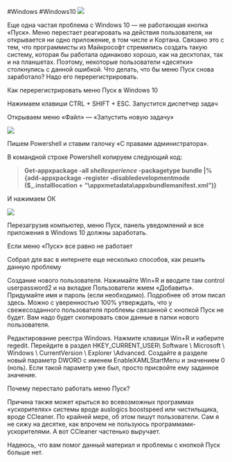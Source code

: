 #Windows #Windows10
![](https://telegra.ph/file/59d2d76a0c4985cdb61d5.png)

Еще одна частая проблема с Windows 10 — не работающая кнопка «Пуск». Меню перестает реагировать на действия пользователя, ни открывается ни одно приложение, в том числе и Кортана. Связано это с тем, что программисты из Майкрософт стремились создать такую систему, которая бы работала одинаково хорошо, как на десктопах, так и на планшетах. Поэтому, некоторые пользователи «десятки» столкнулись с данной ошибкой. Что делать, что бы меню Пуск снова заработало? Надо его перерегистрировать.

Как перерегистрировать меню Пуск в Windows 10

Нажимаем клавиши CTRL + SHIFT + ESC. Запустится диспетчер задач

  

Открываем меню «Файл» — «Запустить новую задачу»

![](https://telegra.ph/file/184d3d4f742f366fd2f6d.png)

Пишем Powershell и ставим галочку «С правами администратора».

В командной строке Powershell копируем следующий код:

  

> **Get-appxpackage -all *shellexperience* -packagetype bundle |% {add-appxpackage -register -disabledevelopmentmode ($_.installlocation + “\appxmetadata\appxbundlemanifest.xml”)}**

И нажимаем ОК

![](https://telegra.ph/file/eee3f3fc0c650ea1cb13e.png)

Перезагрузив компьютер, меню Пуск, панель уведомлений и все приложения в Windows 10 должны заработать.

Если меню «Пуск» все равно не работает

Собрал для вас в интернете еще несколько способов, как решить данную проблему

Создание нового пользователя. Нажимайте Win+R и вводите там control userpassword2 и на вкладке Пользователи жмем «Добавить». Придумайте имя и пароль (если необходимо). Подробнее об этом писал здесь. Можно с уверенностью 100% утверждать, что у свежесозданного пользователя проблемы связанной с кнопкой Пуск не будет. Вам надо будет скопировать свои данные в папки нового пользователя.

Редактирование реестра Windows. Нажмите клавиши Win+R и наберите regedit. Перейдите в раздел HKEY_CURRENT_USER\ Software \ Microsoft \ Windows \ CurrentVersion \ Explorer \Advanced. Создайте в разделе новый параметр DWORD с именем EnableXAMLStartMenu и значением 0 (ноль). Если такой параметр уже был, просто присвойте ему заданное значение.

Почему перестало работать меню Пуск?

Причина также может крыться во всевозможных программах «ускорителях» системы вроде auslogics boostspeed или чистильщика, вроде CCleaner. По крайней мере, об этом пишут пользователи. Сам я не сижу на десятке, как впрочем не пользуюсь программами-ускорителями. А вот CCleaner частенько выручает.

  

Надеюсь, что вам помог данный материал и проблемы с кнопкой Пуск больше нет.